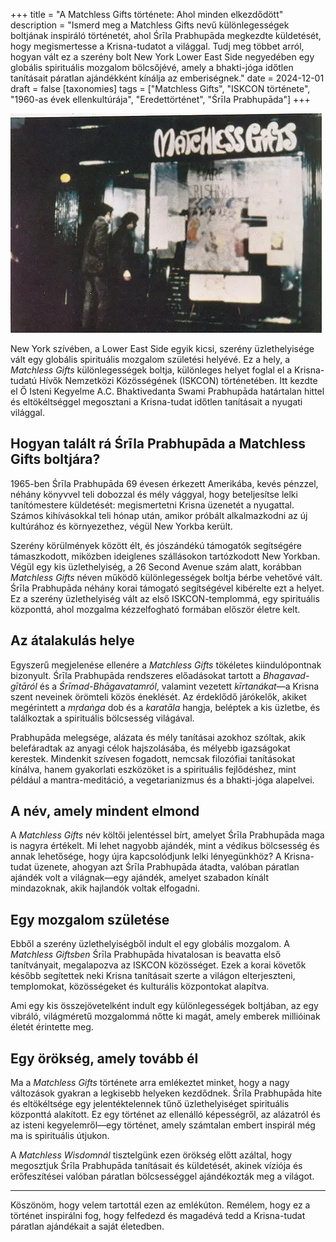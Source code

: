 +++
title = "A Matchless Gifts története: Ahol minden elkezdődött"
description = "Ismerd meg a Matchless Gifts nevű különlegességek boltjának inspiráló történetét, ahol Śrīla Prabhupāda megkezdte küldetését, hogy megismertesse a Krisna-tudatot a világgal. Tudj meg többet arról, hogyan vált ez a szerény bolt New York Lower East Side negyedében egy globális spirituális mozgalom bölcsőjévé, amely a bhakti-jóga időtlen tanításait páratlan ajándékként kínálja az emberiségnek."
date = 2024-12-01
draft = false
[taxonomies]
tags = ["Matchless Gifts", "ISKCON története", "1960-as évek ellenkultúrája", "Eredettörténet", "Śrīla Prabhupāda"]
+++

![Matchless Gifts üzlethelyiség](matchless_gifts.webp)

New York szívében, a Lower East Side egyik kicsi, szerény üzlethelyisége vált egy globális spirituális mozgalom születési helyévé. Ez a hely, a *Matchless Gifts* különlegességek boltja, különleges helyet foglal el a Krisna-tudatú Hívők Nemzetközi Közösségének (ISKCON) történetében. Itt kezdte el Ő Isteni Kegyelme A.C. Bhaktivedanta Swami Prabhupāda határtalan hittel és eltökéltséggel megosztani a Krisna-tudat időtlen tanításait a nyugati világgal.

## Hogyan talált rá Śrīla Prabhupāda a Matchless Gifts boltjára?

1965-ben Śrīla Prabhupāda 69 évesen érkezett Amerikába, kevés pénzzel, néhány könyvvel teli dobozzal és mély vággyal, hogy beteljesítse lelki tanítómestere küldetését: megismertetni Krisna üzenetét a nyugattal. Számos kihívásokkal teli hónap után, amikor próbált alkalmazkodni az új kultúrához és környezethez, végül New Yorkba került.

Szerény körülmények között élt, és jószándékú támogatók segítségére támaszkodott, miközben ideiglenes szállásokon tartózkodott New Yorkban. Végül egy kis üzlethelyiség, a 26 Second Avenue szám alatt, korábban *Matchless Gifts* néven működő különlegességek boltja bérbe vehetővé vált. Śrīla Prabhupāda néhány korai támogató segítségével kibérelte ezt a helyet. Ez a szerény üzlethelyiség vált az első ISKCON-templommá, egy spirituális központtá, ahol mozgalma kézzelfogható formában először életre kelt.

## Az átalakulás helye

Egyszerű megjelenése ellenére a *Matchless Gifts* tökéletes kiindulópontnak bizonyult. Śrīla Prabhupāda rendszeres előadásokat tartott a *Bhagavad-gītāról* és a *Śrīmad-Bhāgavatamról*, valamint vezetett *kīrtanákat*—a Krisna szent neveinek örömteli közös éneklését. Az érdeklődő járókelők, akiket megérintett a *mṛdaṅga* dob és a *karatāla* hangja, beléptek a kis üzletbe, és találkoztak a spirituális bölcsesség világával.

Prabhupāda melegsége, alázata és mély tanításai azokhoz szóltak, akik belefáradtak az anyagi célok hajszolásába, és mélyebb igazságokat kerestek. Mindenkit szívesen fogadott, nemcsak filozófiai tanításokat kínálva, hanem gyakorlati eszközöket is a spirituális fejlődéshez, mint például a mantra-meditáció, a vegetarianizmus és a bhakti-jóga alapelvei.

## A név, amely mindent elmond

A *Matchless Gifts* név költői jelentéssel bírt, amelyet Śrīla Prabhupāda maga is nagyra értékelt. Mi lehet nagyobb ajándék, mint a védikus bölcsesség és annak lehetősége, hogy újra kapcsolódjunk lelki lényegünkhöz? A Krisna-tudat üzenete, ahogyan azt Śrīla Prabhupāda átadta, valóban páratlan ajándék volt a világnak—egy ajándék, amelyet szabadon kínált mindazoknak, akik hajlandók voltak elfogadni.

## Egy mozgalom születése

Ebből a szerény üzlethelyiségből indult el egy globális mozgalom. A *Matchless Giftsben* Śrīla Prabhupāda hivatalosan is beavatta első tanítványait, megalapozva az ISKCON közösséget. Ezek a korai követők később segítettek neki Krisna tanításait szerte a világon elterjeszteni, templomokat, közösségeket és kulturális központokat alapítva.

Ami egy kis összejövetelként indult egy különlegességek boltjában, az egy vibráló, világméretű mozgalommá nőtte ki magát, amely emberek millióinak életét érintette meg.

## Egy örökség, amely tovább él

Ma a *Matchless Gifts* története arra emlékeztet minket, hogy a nagy változások gyakran a legkisebb helyeken kezdődnek. Śrīla Prabhupāda hite és eltökéltsége egy jelentéktelennek tűnő üzlethelyiséget spirituális központtá alakított. Ez egy történet az ellenálló képességről, az alázatról és az isteni kegyelemről—egy történet, amely számtalan embert inspirál még ma is spirituális útjukon.

A *Matchless Wisdomnál* tisztelgünk ezen örökség előtt azáltal, hogy megosztjuk Śrīla Prabhupāda tanításait és küldetését, akinek víziója és erőfeszítései valóban páratlan bölcsességgel ajándékozták meg a világot.

---

Köszönöm, hogy velem tartottál ezen az emlékúton. Remélem, hogy ez a történet inspirálni fog, hogy felfedezd és magadévá tedd a Krisna-tudat páratlan ajándékait a saját életedben.
